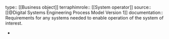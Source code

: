 type:: [[Business object]]
terraphimrole:: [[System operator]]
source:: [[@Digital Systems Engineering Process Model Version 1]]
documentation:: Requirements for any systems needed to enable operation of the system of interest.

-
